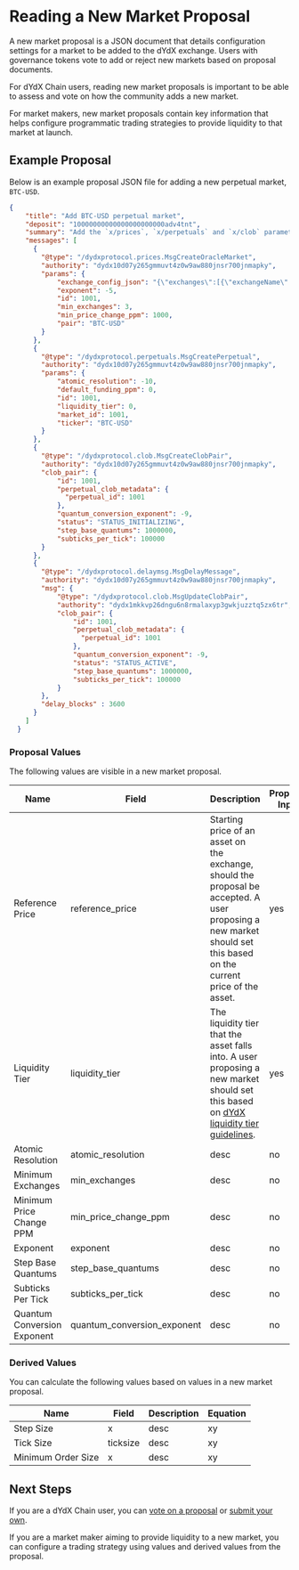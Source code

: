 # Reading a New Market Proposal
A new market proposal is a JSON document that details configuration settings for a market to be added to the dYdX exchange. Users with governance tokens vote to add or reject new markets based on proposal documents. 

For dYdX Chain users, reading new market proposals is important to be able to assess and vote on how the community adds a new market.

For market makers, new market proposals contain key information that helps configure programmatic trading strategies to provide liquidity to that market at launch.

## Example Proposal
Below is an example proposal JSON file for adding a new perpetual market, `BTC-USD`.

```json
{
    "title": "Add BTC-USD perpetual market",
    "deposit": "10000000000000000000000adv4tnt",
    "summary": "Add the `x/prices`, `x/perpetuals` and `x/clob` parameters needed for a BTC-UTC perpetual market. Create the market in `INITIALIZING` status and transition it to `ACTIVE` status after 3600 blocks.",
    "messages": [
      {
        "@type": "/dydxprotocol.prices.MsgCreateOracleMarket",
        "authority": "dydx10d07y265gmmuvt4z0w9aw880jnsr700jnmapky",
        "params": {
            "exchange_config_json": "{\"exchanges\":[{\"exchangeName\":\"Binance\",\"ticker\":\"BTCUSDT\",\"adjustByMarket\":\"USDT-USD\"},{\"exchangeName\":\"Bybit\",\"ticker\":\"BTCUSDT\",\"adjustByMarket\":\"USDT-USD\"},{\"exchangeName\":\"CoinbasePro\",\"ticker\":\"BTC-USD\"},{\"exchangeName\":\"Huobi\",\"ticker\":\"btcusdt\",\"adjustByMarket\":\"USDT-USD\"},{\"exchangeName\":\"Kraken\",\"ticker\":\"XXBTZUSD\"},{\"exchangeName\":\"Kucoin\",\"ticker\":\"BTC-USDT\",\"adjustByMarket\":\"USDT-USD\"},{\"exchangeName\":\"Mexc\",\"ticker\":\"BTC_USDT\",\"adjustByMarket\":\"USDT-USD\"},{\"exchangeName\":\"Okx\",\"ticker\":\"BTC-USDT\",\"adjustByMarket\":\"USDT-USD\"}]}",
            "exponent": -5,
            "id": 1001,
            "min_exchanges": 3,
            "min_price_change_ppm": 1000,
            "pair": "BTC-USD"
        }
      },
      {
        "@type": "/dydxprotocol.perpetuals.MsgCreatePerpetual",
        "authority": "dydx10d07y265gmmuvt4z0w9aw880jnsr700jnmapky",
        "params": {
            "atomic_resolution": -10,
            "default_funding_ppm": 0,
            "id": 1001,
            "liquidity_tier": 0,
            "market_id": 1001,
            "ticker": "BTC-USD"
        }
      },
      {
        "@type": "/dydxprotocol.clob.MsgCreateClobPair",
        "authority": "dydx10d07y265gmmuvt4z0w9aw880jnsr700jnmapky",
        "clob_pair": {
            "id": 1001,
            "perpetual_clob_metadata": {
              "perpetual_id": 1001
            },
            "quantum_conversion_exponent": -9,
            "status": "STATUS_INITIALIZING",
            "step_base_quantums": 1000000,
            "subticks_per_tick": 100000
        }
      },
      {
        "@type": "/dydxprotocol.delaymsg.MsgDelayMessage",
        "authority": "dydx10d07y265gmmuvt4z0w9aw880jnsr700jnmapky",
        "msg": {
            "@type": "/dydxprotocol.clob.MsgUpdateClobPair",
            "authority": "dydx1mkkvp26dngu6n8rmalaxyp3gwkjuzztq5zx6tr",
            "clob_pair": {
                "id": 1001,
                "perpetual_clob_metadata": {
                  "perpetual_id": 1001
                },
                "quantum_conversion_exponent": -9,
                "status": "STATUS_ACTIVE",
                "step_base_quantums": 1000000,
                "subticks_per_tick": 100000
            }
        },
        "delay_blocks" : 3600
      }
    ]
  }
```

### Proposal Values
The following values are visible in a new market proposal.

| Name | Field | Description | Proposer Input |
| ---- | ----- | ----------- | -------------- |
| Reference Price | reference_price | Starting price of an asset on the exchange, should the proposal be accepted. A user proposing a new market should set this based on the current price of the asset. | yes |
| Liquidity Tier | liquidity_tier | The liquidity tier that the asset falls into. A user proposing a new market should set this based on [dYdX liquidity tier guidelines](). | yes |
| Atomic Resolution | atomic_resolution | desc | no |
| Minimum Exchanges | min_exchanges | desc | no |
| Minimum Price Change PPM | min_price_change_ppm | desc | no |
| Exponent | exponent | desc | no |
| Step Base Quantums | step_base_quantums | desc | no |
| Subticks Per Tick | subticks_per_tick | desc | no |
| Quantum Conversion Exponent | quantum_conversion_exponent | desc | no |

### Derived Values
You can calculate the following values based on values in a new market proposal.

| Name | Field | Description | Equation |
| ----- | -- |----------- | -------- |
| Step Size | x | desc | xy |
| Tick Size | ticksize | desc | xy |
| Minimum Order Size | x | desc | xy |

## Next Steps
If you are a dYdX Chain user, you can [vote on a proposal](../users-governance/voting.md) or [submit your own](../users-governance/submitting_a_proposal.md).

If you are a market maker aiming to provide liquidity to a new market, you can configure a trading strategy using values and derived values from the proposal.